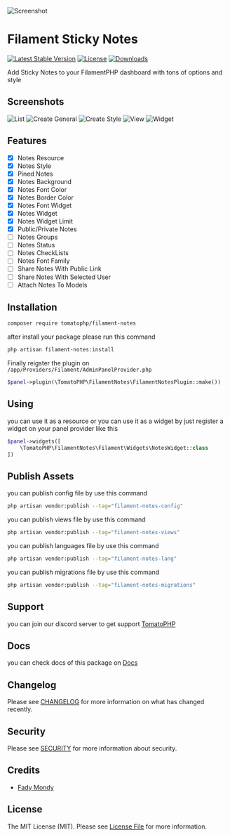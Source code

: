 ![Screenshot](https://raw.githubusercontent.com/tomatophp/filament-notes/master/arts/3x1io-tomato-notes.jpg)

# Filament Sticky Notes

[![Latest Stable Version](https://poser.pugx.org/tomatophp/filament-notes/version.svg)](https://packagist.org/packages/tomatophp/filament-notes)
[![License](https://poser.pugx.org/tomatophp/filament-notes/license.svg)](https://packagist.org/packages/tomatophp/filament-notes)
[![Downloads](https://poser.pugx.org/tomatophp/filament-notes/d/total.svg)](https://packagist.org/packages/tomatophp/filament-notes)

Add Sticky Notes to your FilamentPHP dashboard with tons of options and style

## Screenshots

![List](https://raw.githubusercontent.com/tomatophp/filament-notes/master/arts/list.png)
![Create General](https://raw.githubusercontent.com/tomatophp/filament-notes/master/arts/create-general.png)
![Create Style](https://raw.githubusercontent.com/tomatophp/filament-notes/master/arts/create-style.png)
![View](https://raw.githubusercontent.com/tomatophp/filament-notes/master/arts/view.png)
![Widget](https://raw.githubusercontent.com/tomatophp/filament-notes/master/arts/widget.png)


## Features

- [x] Notes Resource
- [x] Notes Style
- [x] Pined Notes
- [x] Notes Background
- [x] Notes Font Color
- [x] Notes Border Color
- [x] Notes Font Widget
- [x] Notes Widget
- [x] Notes Widget Limit
- [x] Public/Private Notes
- [ ] Notes Groups
- [ ] Notes Status
- [ ] Notes CheckLists
- [ ] Notes Font Family
- [ ] Share Notes With Public Link
- [ ] Share Notes With Selected User
- [ ] Attach Notes To Models

## Installation

```bash
composer require tomatophp/filament-notes
```
after install your package please run this command

```bash
php artisan filament-notes:install
```

Finally reigster the plugin on `/app/Providers/Filament/AdminPanelProvider.php`

```php
$panel->plugin(\TomatoPHP\FilamentNotes\FilamentNotesPlugin::make())
```

## Using

you can use it as a resource or you can use it as a widget by just register a widget on your panel provider like this

```php
$panel->widgets([
    \TomatoPHP\FilamentNotes\Filament\Widgets\NotesWidget::class
])
```

## Publish Assets

you can publish config file by use this command

```bash
php artisan vendor:publish --tag="filament-notes-config"
```

you can publish views file by use this command

```bash
php artisan vendor:publish --tag="filament-notes-views"
```

you can publish languages file by use this command

```bash
php artisan vendor:publish --tag="filament-notes-lang"
```

you can publish migrations file by use this command

```bash
php artisan vendor:publish --tag="filament-notes-migrations"
```

## Support

you can join our discord server to get support [TomatoPHP](https://discord.gg/Xqmt35Uh)

## Docs

you can check docs of this package on [Docs](https://docs.tomatophp.com/filament/filament-notes)

## Changelog

Please see [CHANGELOG](CHANGELOG.md) for more information on what has changed recently.

## Security

Please see [SECURITY](SECURITY.md) for more information about security.

## Credits

- [Fady Mondy](https://wa.me/+201207860084)

## License

The MIT License (MIT). Please see [License File](LICENSE.md) for more information.
